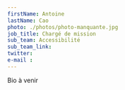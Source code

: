 ```yaml
---
firstName: Antoine
lastName: Cao
photo: ./photos/photo-manquante.jpg
job_title: Chargé de mission
sub_team: Accessibilité
sub_team_link: 
twitter:
e-mail :
---
```


Bio à venir
